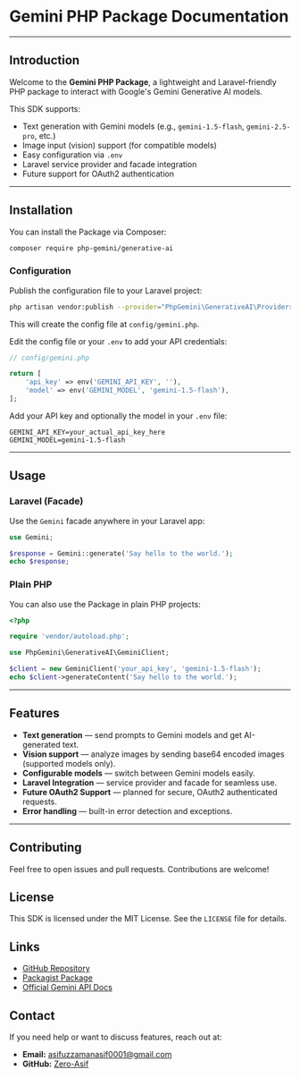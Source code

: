 # Gemini PHP Package Documentation

---

## Introduction

Welcome to the **Gemini PHP Package**, a lightweight and Laravel-friendly PHP package to interact with Google's Gemini Generative AI models.

This SDK supports:

* Text generation with Gemini models (e.g., `gemini-1.5-flash`, `gemini-2.5-pro`, etc.)
* Image input (vision) support (for compatible models)
* Easy configuration via `.env`
* Laravel service provider and facade integration
* Future support for OAuth2 authentication

---

## Installation

You can install the Package via Composer:

```bash
composer require php-gemini/generative-ai
```

### Configuration

Publish the configuration file to your Laravel project:

```bash
php artisan vendor:publish --provider="PhpGemini\GenerativeAI\Providers\GeminiServiceProvider" --tag="config" 
```

This will create the config file at `config/gemini.php`.

Edit the config file or your `.env` to add your API credentials:

```php
// config/gemini.php

return [
    'api_key' => env('GEMINI_API_KEY', ''),
    'model' => env('GEMINI_MODEL', 'gemini-1.5-flash'),
];
```

Add your API key and optionally the model in your `.env` file:

```env
GEMINI_API_KEY=your_actual_api_key_here
GEMINI_MODEL=gemini-1.5-flash
```

---

## Usage

### Laravel (Facade)

Use the `Gemini` facade anywhere in your Laravel app:

```php
use Gemini;

$response = Gemini::generate('Say hello to the world.');
echo $response;
```

### Plain PHP

You can also use the Package in plain PHP projects:

```php
<?php

require 'vendor/autoload.php';

use PhpGemini\GenerativeAI\GeminiClient;

$client = new GeminiClient('your_api_key', 'gemini-1.5-flash');
echo $client->generateContent('Say hello to the world.');
```

---

## Features

* **Text generation** — send prompts to Gemini models and get AI-generated text.
* **Vision support** — analyze images by sending base64 encoded images (supported models only).
* **Configurable models** — switch between Gemini models easily.
* **Laravel Integration** — service provider and facade for seamless use.
* **Future OAuth2 Support** — planned for secure, OAuth2 authenticated requests.
* **Error handling** — built-in error detection and exceptions.

---

## Contributing

Feel free to open issues and pull requests. Contributions are welcome!

## License

This SDK is licensed under the MIT License. See the `LICENSE` file for details.

## Links

* [GitHub Repository](https://github.com/php-gemini/generative-ai)
* [Packagist Package](https://packagist.org/packages/php-gemini/generative-ai)
* [Official Gemini API Docs](https://ai.google.dev/docs)

## Contact

If you need help or want to discuss features, reach out at:

* **Email:** asifuzzamanasif0001@gmail.com
* **GitHub:** [Zero-Asif](https://github.com/Zero-Asif)
